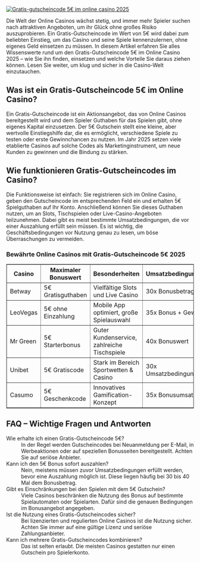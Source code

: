 [![Gratis-gutscheincode 5€ im online casino 2025](https://123-caf.pages.dev/gitsignup.png)](https://vrmoo.ru/Bt82HjjY)

<div>Die Welt der Online Casinos wächst stetig, und immer mehr Spieler suchen nach attraktiven Angeboten, um ihr Glück ohne großes Risiko auszuprobieren. Ein Gratis-Gutscheincode im Wert von 5€ wird dabei zum beliebten Einstieg, um das Casino und seine Spiele kennenzulernen, ohne eigenes Geld einsetzen zu müssen. In diesem Artikel erfahren Sie alles Wissenswerte rund um den Gratis-Gutscheincode 5€ im Online Casino 2025 – wie Sie ihn finden, einsetzen und welche Vorteile Sie daraus ziehen können. Lesen Sie weiter, um klug und sicher in die Casino-Welt einzutauchen.</div>  <h2>Was ist ein Gratis-Gutscheincode 5€ im Online Casino?</h2> <p>Ein Gratis-Gutscheincode ist ein Aktionsangebot, das von Online Casinos bereitgestellt wird und dem Spieler Guthaben für das Spielen gibt, ohne eigenes Kapital einzusetzen. Der 5€ Gutschein stellt eine kleine, aber wertvolle Einstiegshilfe dar, die es ermöglicht, verschiedene Spiele zu testen oder erste Gewinnchancen zu nutzen. Im Jahr 2025 setzen viele etablierte Casinos auf solche Codes als Marketinginstrument, um neue Kunden zu gewinnen und die Bindung zu stärken.</p>  <h2>Wie funktionieren Gratis-Gutscheincodes im Casino?</h2> <p>Die Funktionsweise ist einfach: Sie registrieren sich im Online Casino, geben den Gutscheincode im entsprechenden Feld ein und erhalten 5€ Spielguthaben auf Ihr Konto. Anschließend können Sie dieses Guthaben nutzen, um an Slots, Tischspielen oder Live-Casino-Angeboten teilzunehmen. Dabei gibt es meist bestimmte Umsatzbedingungen, die vor einer Auszahlung erfüllt sein müssen. Es ist wichtig, die Geschäftsbedingungen vor Nutzung genau zu lesen, um böse Überraschungen zu vermeiden.</p>  <h3>Bewährte Online Casinos mit Gratis-Gutscheincode 5€ 2025</h3> <table border="1" cellpadding="8" cellspacing="0"> <thead> <tr>   <th>Casino</th>   <th>Maximaler Bonuswert</th>   <th>Besonderheiten</th>   <th>Umsatzbedingungen</th> </tr> </thead> <tbody> <tr>   <td>Betway</td>   <td>5€ Gratisguthaben</td>   <td>Vielfältige Slots und Live Casino</td>   <td>30x Bonusbetrag</td> </tr> <tr>   <td>LeoVegas</td>   <td>5€ ohne Einzahlung</td>   <td>Mobile App optimiert, große Spielauswahl</td>   <td>35x Bonus + Gewinn</td> </tr> <tr>   <td>Mr Green</td>   <td>5€ Starterbonus</td>   <td>Guter Kundenservice, zahlreiche Tischspiele</td>   <td>40x Bonuswert</td> </tr> <tr>   <td>Unibet</td>   <td>5€ Gratiscode</td>   <td>Stark im Bereich Sportwetten & Casino</td>   <td>30x Umsatzbedingungen</td> </tr> <tr>   <td>Casumo</td>   <td>5€ Geschenkcode</td>   <td>Innovatives Gamification-Konzept</td>   <td>35x Bonusumsatz</td> </tr> </tbody> </table>  <h2>FAQ – Wichtige Fragen und Antworten</h2> <dl>   <dt>Wie erhalte ich einen Gratis-Gutscheincode 5€?</dt>   <dd>In der Regel werden Gutscheincodes bei Neuanmeldung per E-Mail, in Werbeaktionen oder auf speziellen Bonusseiten bereitgestellt. Achten Sie auf seriöse Anbieter.</dd>    <dt>Kann ich den 5€ Bonus sofort auszahlen?</dt>   <dd>Nein, meistens müssen zuvor Umsatzbedingungen erfüllt werden, bevor eine Auszahlung möglich ist. Diese liegen häufig bei 30 bis 40 Mal dem Bonusbetrag.</dd>    <dt>Gibt es Einschränkungen bei den Spielen mit dem 5€ Gutschein?</dt>   <dd>Viele Casinos beschränken die Nutzung des Bonus auf bestimmte Spielautomaten oder Spielarten. Dafür sind die genauen Bedingungen im Bonusangebot angegeben.</dd>    <dt>Ist die Nutzung eines Gratis-Gutscheincodes sicher?</dt>   <dd>Bei lizenzierten und regulierten Online Casinos ist die Nutzung sicher. Achten Sie immer auf eine gültige Lizenz und seriöse Zahlungsanbieter.</dd>    <dt>Kann ich mehrere Gratis-Gutscheincodes kombinieren?</dt>   <dd>Das ist selten erlaubt. Die meisten Casinos gestatten nur einen Gutschein pro Spielerkonto.</dd> </dl> </div>